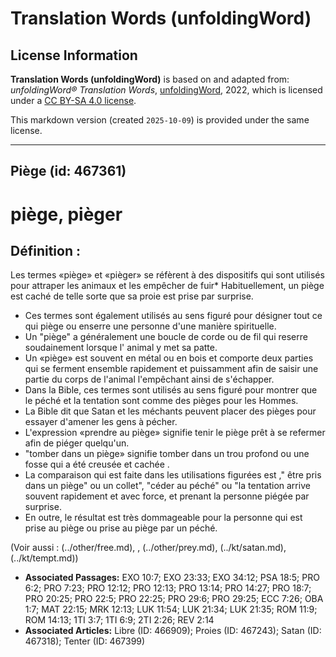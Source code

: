 # Translation Words (unfoldingWord)

## License Information

**Translation Words (unfoldingWord)** is based on and adapted from: _unfoldingWord® Translation Words_, [unfoldingWord](https://unfoldingword.org/utw), 2022, which is licensed under a [CC BY-SA 4.0 license](https://creativecommons.org/licenses/by-sa/4.0/legalcode.en).

This markdown version (created `2025-10-09`) is provided under the same license.



--------------------------------

## Piège (id: 467361)

piège, pièger
=============

Définition :
------------

Les termes «piège» et «pièger» se réfèrent à des dispositifs qui sont utilisés pour attraper les animaux et les empêcher de fuir\* Habituellement, un piège est caché de telle sorte que sa proie est prise par surprise.

* Ces termes sont également utilisés au sens figuré pour désigner tout ce qui piège ou enserre une personne d'une manière spirituelle.
* Un "piège" a généralement une boucle de corde ou de fil qui reserre soudainement lorsque l' animal y met sa patte.
* Un «piège» est souvent en métal ou en bois et comporte deux parties qui se ferment ensemble rapidement et puissamment afin de saisir une partie du corps de l'animal l'empêchant ainsi de s'échapper.
* Dans la Bible, ces termes sont utilisés au sens figuré pour montrer que le péché et la tentation sont comme des pièges pour les Hommes.
* La Bible dit que Satan et les méchants peuvent placer des pièges pour essayer d'amener les gens à pécher.
* L'expression «prendre au piège» signifie tenir le piège prêt à se refermer afin de piéger quelqu'un.
* "tomber dans un piège» signifie tomber dans un trou profond ou une fosse qui a été creusée et cachée .
* La comparaison qui est faite dans les utilisations figurées est ," être pris dans un piège" ou un collet", "céder au péché" ou "la tentation arrive souvent rapidement et avec force, et prenant la personne piégée par surprise.
* En outre, le résultat est très dommageable pour la personne qui est prise au piège ou prise au piège par un péché.

(Voir aussi : (../other/free.md), , (../other/prey.md), (../kt/satan.md), (../kt/tempt.md))

* **Associated Passages:** EXO 10:7; EXO 23:33; EXO 34:12; PSA 18:5; PRO 6:2; PRO 7:23; PRO 12:12; PRO 12:13; PRO 13:14; PRO 14:27; PRO 18:7; PRO 20:25; PRO 22:5; PRO 22:25; PRO 29:6; PRO 29:25; ECC 7:26; OBA 1:7; MAT 22:15; MRK 12:13; LUK 11:54; LUK 21:34; LUK 21:35; ROM 11:9; ROM 14:13; 1TI 3:7; 1TI 6:9; 2TI 2:26; REV 2:14
* **Associated Articles:** Libre (ID: 466909); Proies (ID: 467243); Satan (ID: 467318); Tenter (ID: 467399)

